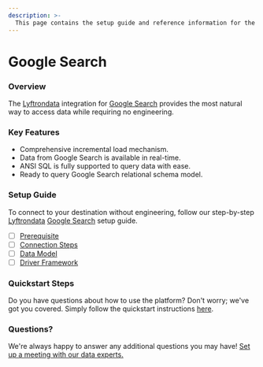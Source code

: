 ```yaml
---
description: >-
  This page contains the setup guide and reference information for the Google Search source connector.
---
```


# Google Search

### Overview

The [Lyftrondata](https://www.lyftrondata.com/) integration for [Google Search](None) provides the most natural way to access data while requiring no engineering.

### Key Features

* Comprehensive incremental load mechanism.
* Data from Google Search is available in real-time.&#x20;
* ANSI SQL is fully supported to query data with ease.
* Ready to query Google Search relational schema model.

### Setup Guide

To connect to your destination without engineering, follow our step-by-step [Lyftrondata](https://www.lyftrondata.com/)  [Google Search](None) setup guide.

* [ ] [Prerequisite](prerequisite.md)
* [ ] [Connection Steps](connection-steps.md)
* [ ] [Data Model](data-model/erd.md)
* [ ] [Driver Framework](driver-framework/)

### Quickstart Steps

Do you have questions about how to use the platform? Don't worry; we've got you covered. Simply follow the quickstart instructions [here](../README.md).

### Questions? <a href="#questions" id="questions"></a>

We're always happy to answer any additional questions you may have! [Set up a meeting with our data experts.](https://www.lyftrondata.com/book-a-meeting/)

